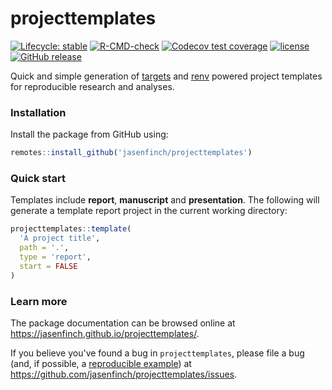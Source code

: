 # projecttemplates

<!-- badges: start -->
[![Lifecycle: stable](https://img.shields.io/badge/lifecycle-stable-brightgreen.svg)](https://lifecycle.r-lib.org/articles/stages.html#stable)
[![R-CMD-check](https://github.com/jasenfinch/projecttemplates/actions/workflows/R-CMD-check.yaml/badge.svg)](https://github.com/jasenfinch/projecttemplates/actions/workflows/R-CMD-check.yaml)
[![Codecov test coverage](https://codecov.io/gh/jasenfinch/projecttemplates/branch/master/graph/badge.svg)](https://codecov.io/gh/jasenfinch/projecttemplates?branch=master)
[![license](https://img.shields.io/badge/license-GNU%20GPL%20v3.0-blue.svg)](https://github.com/jasenfinch/projecttemplates/blob/master/DESCRIPTION)
[![GitHub release](https://img.shields.io/github/release/jasenfinch/projecttemplates.svg)](https://GitHub.com/jasenfinch/projecttemplates/releases/)
<!-- badges: end -->

Quick and simple generation of [targets](https://docs.ropensci.org/targets/)  and [renv](https://rstudio.github.io/renv/index.html) powered project templates for reproducible research and analyses.

### Installation

Install the package from GitHub using:

```r
remotes::install_github('jasenfinch/projecttemplates')
```

### Quick start

Templates include **report**, **manuscript** and **presentation**.
The following will generate a template report project in the current working directory:

```r
projecttemplates::template(
  'A project title',
  path = '.',
  type = 'report',
  start = FALSE
)
```

### Learn more

The package documentation can be browsed online at <https://jasenfinch.github.io/projecttemplates/>. 

If you believe you've found a bug in `projecttemplates`, please file a bug (and, if
possible, a [reproducible example](https://reprex.tidyverse.org)) at
<https://github.com/jasenfinch/projecttemplates/issues>.
